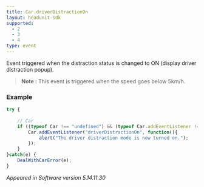 ```yaml
---
title: Car.driverDistractionOn
layout: headunit-sdk
supported:
  - 2
  - 3
  - 4
type: event
---
```

Event triggered when the distraction status is changed to ON (display driver distraction popup).

>**Note :** This event is triggered when the speed goes below 5km/h.

### Example

```javascript
try {
	
	// Car
	if ((typeof Car !== "undefined") && (typeof Car.addEventListener !== "undefined")) {
		Car.addEventListener("driverDistractionOn", function(){
			alert("The driver distraction mode is now turned on.");
		});
	}
}catch(e) {
	DealWithCarError(e);
}
```

*Appeared in Software version 5.14.11.30*